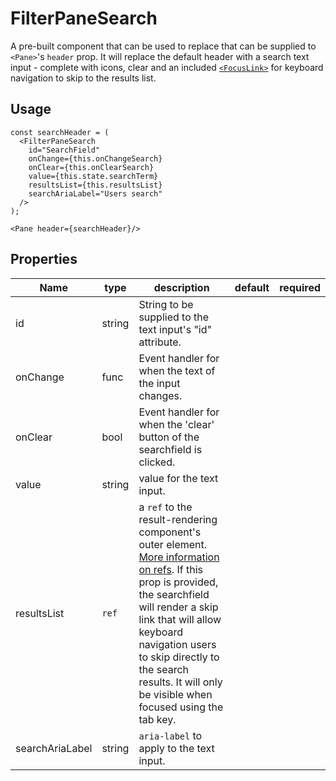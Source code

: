 # FilterPaneSearch
A pre-built component that can be used to replace that can be supplied to `<Pane>`'s `header` prop. It will replace the default header with a search text input - complete with icons, clear and an included [`<FocusLink>`](,,/FocusLink/readme.md) for keyboard navigation to skip to the results list.

## Usage
```
const searchHeader = (
  <FilterPaneSearch 
    id="SearchField" 
    onChange={this.onChangeSearch} 
    onClear={this.onClearSearch} 
    value={this.state.searchTerm} 
    resultsList={this.resultsList} 
    searchAriaLabel="Users search"
  />
);

<Pane header={searchHeader}/>
```

## Properties
Name | type | description | default | required
--- | --- | --- | --- | ---
id | string | String to be supplied to the text input's "id" attribute. | |
onChange | func | Event handler for when the text of the input changes. | |
onClear | bool | Event handler for when the 'clear' button of the searchfield is clicked.| |
value | string | value for the text input. | |
resultsList | `ref` | a `ref` to the result-rendering component's outer element. [More information on refs](https://facebook.github.io/react/docs/refs-and-the-dom.html). If this prop is provided, the searchfield will render a skip link that will allow keyboard navigation users to skip directly to the search results. It will only be visible when focused using the tab key.| |
searchAriaLabel | string | `aria-label` to apply to the text input. | |
